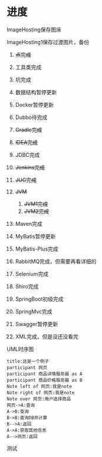 # 进度

ImageHosting保存图床

ImageHosting1保存过渡图片，备份




1. ~~点完成~~
2. 工具类完成
3. 坑完成
4. 数据结构暂停更新
5. Docker暂停更新
6. Dubbo待完成
7. ~~Gradle完成~~
8. ~~IDEA完成~~
9. JDBC完成
10. ~~Jenkins完成~~
11. ~~JUC完成~~
12. ~~JVM~~

    1. ~~JVM1完成~~
    2. ~~JVM2完成~~
13. Maven完成
14. MyBatis暂停更新
15. MyBatis-Plus完成
16. RabbitMQ完成，但需要再看详细的
17. Selenium完成
18. Shiro完成
19. SpringBoot初级完成
20. SpringMvc完成
21. Swagger暂停更新
22. XML完成，但是没还没看完





UML时序图

```sequence
title:这是一个例子
participant 网页
participant 商品详情服务器 as A
participant 商品价格服务器 as B
Note left of 网页:我是note
Note right of 网页:我是note
Note over 网页:用户选择商品
网页->A:查询
A->B:查询
B->B:查询DB并计算
B-->A:返回
A->A:获取其他信息
A-->网页:返回

```

测试